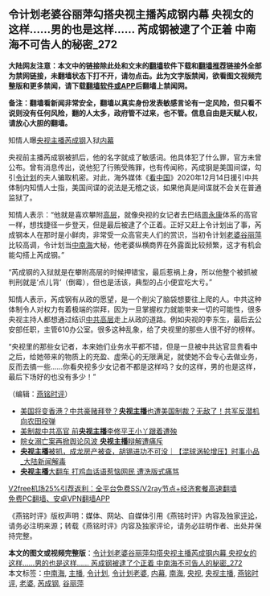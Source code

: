  <h2>令计划老婆谷丽萍勾搭央视主播芮成钢内幕 央视女的这样……男的也是这样…… 芮成钢被逮了个正着 中南海不可告人的秘密_272</h2> <p class="notice"><b>大陆网友注意：本文中的链接除此处和文末的<a href="https://github.com/bannedbook/fanqiang" >翻墙</a>软件下载和<a href="https://github.com/killgcd/justmysocks/blob/master/README.md">翻墙推荐</a>链接外全部为禁网链接，未翻墙状态下打不开，请勿点击。此为文字版禁闻，欲看图文视频完整版和更多禁闻，请下载<a href="https://github.com/bannedbook/fanqiang">翻墙软件或APP</a>后翻墙上禁闻网。</p><p>备注：翻墙看新闻非常安全，翻墙以真实身份发表敏感言论有一定风险，但只看不说则没有任何风险，翻的人太多，政府管不过来，也不管。信息自由是天赋人权，请放心大胆的翻墙。</b></p>  <div class="entry">  <p></p> <p>知情人曝<a href="https://www.bannedbook.org/bnews/tag/%e5%a4%ae%e8%a7%86/" class="st_tag internal_tag" rel="tag" title="标签 央视 下的日志">央视</a><a href="https://www.bannedbook.org/bnews/tag/%e4%b8%bb%e6%92%ad/" class="st_tag internal_tag" rel="tag" title="标签 主播 下的日志">主播</a><a href="https://www.bannedbook.org/bnews/tag/%e8%8a%ae%e6%88%90%e9%92%a2/" class="st_tag internal_tag" rel="tag" title="标签 芮成钢 下的日志">芮成钢</a>入狱<span class='wp_keywordlink_affiliate'><a href="https://www.bannedbook.org/bnews/ccpdope/" title="中共高层内幕" target="_blank">内幕</a></span></p> <p>央视前主播芮成钢被抓后&#65292;他的名字就成了敏感词&#12290;他具体犯了什么罪&#65292;官方未曾公布&#12290;曾有消息传出&#65292;说他犯了行贿受贿罪&#65292;也有传闻称&#65292;芮成钢是美国间谍&#65292;勾引<a href="https://www.bannedbook.org/bnews/tag/%e4%bb%a4%e8%ae%a1%e5%88%92/" class="st_tag internal_tag" rel="tag" title="标签 令计划 下的日志">令计划</a>的夫人骗取机密&#12290;对此&#65292;海外媒体&#12298;<span class='wp_keywordlink_affiliate'><a href="https://www.secretchina.com/" title="看中国" target="_blank">看中国</a></span>&#12299;2020年12月14日援引中共体制内知情人士指&#65292;美国间谍的说法是无稽之谈&#65292;如果他真是间谍就不会关在普通监狱了&#12290;</p>  <p>   知情人表示&#65306;&#8220;他就是喜欢攀附<span class='wp_keywordlink_affiliate'><a href="https://www.bannedbook.org/bnews/ccpdope/" title="中共高层内幕" target="_blank">高层</a></span>&#65292;就像央视的女记者去巴结<span class='wp_keywordlink'><a href="https://www.bannedbook.org/forum2/topic2891.html" title="《周永康其人》《周永康传》" target="_blank">周永康</a></span>体系的高官一样&#65292;想找捷径一步登天&#65292;但是最后被逮了个正着&#12290;正好又赶上令计划出了事&#65292;芮成钢本人在那时是小鲜肉&#65292;非常受一众高官夫人们的赏识&#65292;当初令计划<a href="https://www.bannedbook.org/bnews/tag/%e8%80%81%e5%a9%86/" class="st_tag internal_tag" rel="tag" title="标签 老婆 下的日志">老婆</a><a href="https://www.bannedbook.org/bnews/tag/%e8%b0%b7%e4%b8%bd%e8%90%8d/" class="st_tag internal_tag" rel="tag" title="标签 谷丽萍 下的日志">谷丽萍</a>比较高调&#65292;令计划当<a href="https://www.bannedbook.org/bnews/tag/%e4%b8%ad%e5%8d%97%e6%b5%b7/" class="st_tag internal_tag" rel="tag" title="标签 中南海 下的日志">中南海</a>大秘&#65292;他老婆纵横商界在外露面比较频繁&#65292;这才有机会能勾搭上芮成钢&#12290;&#8221;</p> <p>&#8220;芮成钢的入狱就是在攀附高层的时候押错宝&#65292;最后惹祸上身&#65292;所以他整个被抓被判刑就是&#8216;点儿背&#8217;&#65288;倒霉&#65289;&#65292;但也是活该&#65292;典型的占小便宜吃大亏&#12290;&#8221;</p> <p>知情人表示&#65292;芮成钢有从政的愿望&#65292;是一个削尖了脑袋想要往上爬的人&#12290;中共这种体制令人对权力有着极端的崇拜&#65292;因为一旦掌握权力就能带来一切的可能性&#65292;很多央视主持人都想通过结识<span class='wp_keywordlink_affiliate'><a href="https://www.bannedbook.org/bnews/ccpdope/" title="中共高层" target="_blank">中共高层</a></span>走上从政的道路&#12290;例如央视的李东生&#65292;最后去公安部任职&#65292;主管610办公室&#12290;很多这种乱象&#65292;给了央视里的那些人很不好的榜样&#12290;</p>  <p>&#8220;央视里的那些女记者&#65292;本来她们业务水平都不错&#65292;但是一旦被中共达官显贵看中之后&#65292;给她带来的物质上的充盈&#12289;虚荣心的无限满足&#65292;就使她不会专心去做业务&#65292;反而去搞一些&#8230;&#8230;你看央视多少女记者不都是这样吗&#65311;女的这样&#65292;男的也是这样&#65292;最后下场好的也没有多少&#65281;&#8221;</p> <p>&#65288;编辑&#65306;<a href="https://www.bannedbook.org/bnews/tag/%e7%87%95%e9%93%ad%e6%97%b6%e8%af%84/" class="st_tag internal_tag" rel="tag" title="标签 燕铭时评 下的日志">燕铭时评</a>&#65289;</p> <ul class='op-related-articles' title='相关阅读'> <li><a href='https://www.bannedbook.org/bnews/cbnews/20201210/1445239.html' target='_blank'>美国将变香港？中共豪赌拜登？<b>央视主播</b>也遭美国制裁？无敌了！共军反潜机向农田投弹</a></li> <li><a href='https://www.bannedbook.org/bnews/cnnews/20201210/1444995.html' target='_blank'>美制裁中共高官 前<b>央视主播</b>李修平王小丫跟着遭殃</a></li> <li><a href='https://www.bannedbook.org/bnews/cbnews/20201207/1443625.html' target='_blank'>皖女溺亡案再掀舆论风波 <b>央视主播</b>辩解遭痛斥</a></li> <li><a href='https://www.bannedbook.org/bnews/bannedvideo/20200907/1392120.html' target='_blank'><b>央视主播</b>被抓，成龙房产被查，胡锡进功不可没｜【混球涡轮增压】时事小品_大陆新闻解毒</a></li> <li><a href='https://www.bannedbook.org/bnews/cbnews/20200818/1381825.html' target='_blank'><b>央视主播</b>大翻车 打鸡血话语惹恼网民 遭洗版式痛骂</a></li> </ul> <p class="texttj"> <a href="https://www.bannedbook.org/forum23/topic22702.html" target="_blank">V2free机场25%引荐返利：全平台免费SS/V2ray节点+经济套餐高速翻墙</a><br/> <a href="https://github.com/bannedbook/fanqiang/wiki/%E7%A6%81%E9%97%BB%E7%BD%91%E5%AE%89%E5%8D%93%E7%BF%BB%E5%A2%99%E6%96%B0%E9%97%BBAPP" target="_blank">免费PC翻墙、安卓VPN翻墙APP</a></p><p>&#12298;燕铭时评&#12299;版权声明&#65306;媒体&#12289;网站&#12289;自媒体引用&#12298;燕铭时评&#12299;内容及独家<span class='wp_keywordlink_affiliate'><a href="https://www.bannedbook.org/bnews/comments/" title="新闻评论" target="_blank">评论</a></span>&#65292;请务必注明来源&#65307;转载&#12298;燕铭时评&#12299;内容及独家评论&#65292;请务必註明作者&#12289;出处并保持完整&#12290;</p> <a name='sharetosocial'></a>       <div><b>本文的图文或视频完整版</b>：<a href='https://www.bannedbook.org/bnews/comments/20201216/1448746.html'>令计划老婆谷丽萍勾搭央视主播芮成钢内幕 央视女的这样……男的也是这样…… 芮成钢被逮了个正着 中南海不可告人的秘密_272</a></div>  </div><!--END ENTRY--> <div class="postfooter"> <div>本文标签：<a href="https://www.bannedbook.org/bnews/tag/%e4%b8%ad%e5%8d%97%e6%b5%b7/" rel="tag">中南海</a>, <a href="https://www.bannedbook.org/bnews/tag/%e4%b8%bb%e6%92%ad/" rel="tag">主播</a>, <a href="https://www.bannedbook.org/bnews/tag/%e4%bb%a4%e8%ae%a1%e5%88%92/" rel="tag">令计划</a>, <a href="https://www.bannedbook.org/bnews/tag/%e4%bb%a4%e8%ae%a1%e5%88%92%e8%80%81%e5%a9%86/" rel="tag">令计划老婆</a>, <a href="https://www.bannedbook.org/bnews/tag/%E5%86%85%E5%B9%95/" rel="tag">内幕</a>, <a href="https://www.bannedbook.org/bnews/tag/%e5%8d%97%e6%b5%b7/" rel="tag">南海</a>, <a href="https://www.bannedbook.org/bnews/tag/%e5%a4%ae%e8%a7%86/" rel="tag">央视</a>, <a href="https://www.bannedbook.org/bnews/tag/%e5%a4%ae%e8%a7%86%e4%b8%bb%e6%92%ad/" rel="tag">央视主播</a>, <a href="https://www.bannedbook.org/bnews/tag/%e7%87%95%e9%93%ad%e6%97%b6%e8%af%84/" rel="tag">燕铭时评</a>, <a href="https://www.bannedbook.org/bnews/tag/%e8%80%81%e5%a9%86/" rel="tag">老婆</a>, <a href="https://www.bannedbook.org/bnews/tag/%e8%8a%ae%e6%88%90%e9%92%a2/" rel="tag">芮成钢</a>, <a href="https://www.bannedbook.org/bnews/tag/%e8%b0%b7%e4%b8%bd%e8%90%8d/" rel="tag">谷丽萍</a></div>  </div><!--END POSTFOOTER--> 